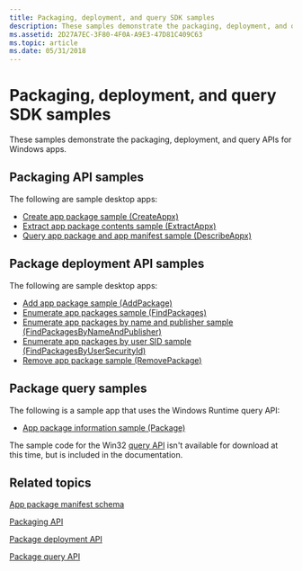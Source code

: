 ```yaml
---
title: Packaging, deployment, and query SDK samples
description: These samples demonstrate the packaging, deployment, and query APIs for Windows apps.
ms.assetid: 2D27A7EC-3F80-4F0A-A9E3-47D81C409C63
ms.topic: article
ms.date: 05/31/2018
---
```


# Packaging, deployment, and query SDK samples

These samples demonstrate the packaging, deployment, and query APIs for Windows apps.

## Packaging API samples

The following are sample desktop apps:

-   [Create app package sample (CreateAppx)](https://go.microsoft.com/fwlink/p/?linkid=236965)
-   [Extract app package contents sample (ExtractAppx)](https://go.microsoft.com/fwlink/p/?linkid=106455)
-   [Query app package and app manifest sample (DescribeAppx)](https://go.microsoft.com/fwlink/p/?linkid=236966)

## Package deployment API samples

The following are sample desktop apps:

-   [Add app package sample (AddPackage)](https://go.microsoft.com/fwlink/p/?linkid=236968)
-   [Enumerate app packages sample (FindPackages)](https://go.microsoft.com/fwlink/p/?linkid=236973)
-   [Enumerate app packages by name and publisher sample (FindPackagesByNameAndPublisher)](https://go.microsoft.com/fwlink/p/?linkid=236974)
-   [Enumerate app packages by user SID sample (FindPackagesByUserSecurityId)](https://go.microsoft.com/fwlink/p/?linkid=236975)
-   [Remove app package sample (RemovePackage)](https://go.microsoft.com/fwlink/p/?linkid=236972)

## Package query samples

The following is a sample app that uses the Windows Runtime query API:

-   [App package information sample (Package)](https://code.msdn.microsoft.com/windowsapps/Package-sample-46e239fa)

The sample code for the Win32 [query API](functions.md) isn't available for download at this time, but is included in the documentation.

## Related topics

<dl> <dt>


</dt> <dt>

[App package manifest schema](https://docs.microsoft.com/uwp/schemas/appxpackage/appx-package-manifest)
</dt> <dt>

[Packaging API](interfaces.md)
</dt> <dt>

[Package deployment API](package-deployment-api.md)
</dt> <dt>

[Package query API](functions.md)
</dt> </dl>

 

 




